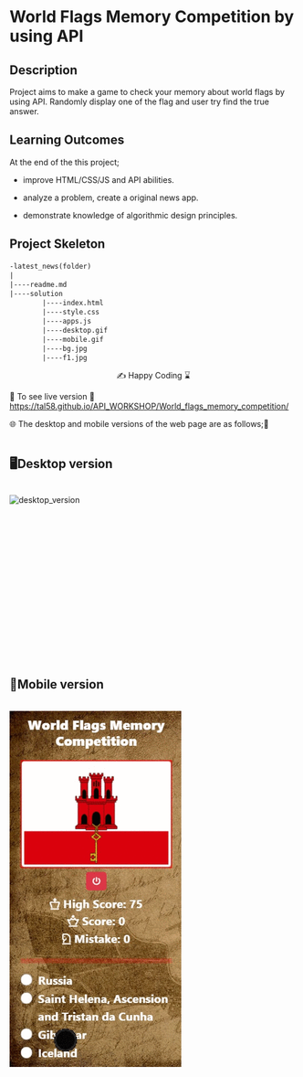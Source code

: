 
# World Flags Memory Competition by using API

## Description
Project aims to make a game to check your memory about world flags by using API. Randomly display one of the flag and user try find the true answer. 

## Learning Outcomes

At the end of the this project;

- improve HTML/CSS/JS and API abilities.

- analyze a problem, create a original news app.

- demonstrate knowledge of algorithmic design principles.



## Project Skeleton 

```
-latest_news(folder)
|
|----readme.md                 
|----solution
        |----index.html  
        |----style.css   
        |----apps.js
        |----desktop.gif
        |----mobile.gif
        |----bg.jpg
        |----f1.jpg
```

<p align="center"> ✍ Happy Coding ⌛ <p>

🔗 To see live version 🎯https://tal58.github.io/API_WORKSHOP/World_flags_memory_competition/

🌐 The desktop and mobile versions of the web page are as follows;🧭
<br><br>

## 🖥️Desktop version
<br>
<img src="./desktop.gif" align="left" alt="desktop_version">
<br>
<br>
<br>
<br>
<br>
<br>
<br>
<br>
<br>
<br>
<br>
<br>
<br>
<br>
<br>
<br>
<br>

## 📱Mobile version
<br>

<img src="./mobile.gif" align="left" alt="mobile_version">
